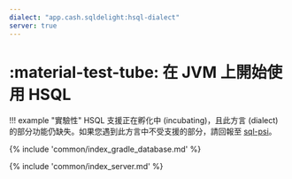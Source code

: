 ```yaml
---
dialect: "app.cash.sqldelight:hsql-dialect"
server: true
---
```

# :material-test-tube: 在 JVM 上開始使用 HSQL

!!! example "實驗性"
    HSQL 支援正在孵化中 (incubating)，且此方言 (dialect) 的部分功能仍缺失。如果您遇到此方言中不受支援的部分，請回報至 [sql-psi](https://github.com/AlecStrong/sql-psi)。

{% include 'common/index_gradle_database.md' %}

{% include 'common/index_server.md' %}
